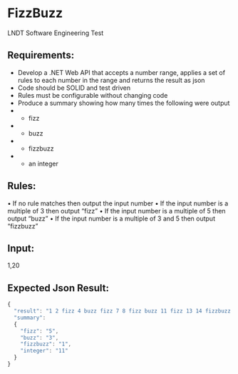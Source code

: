 # FizzBuzz
LNDT Software Engineering Test

## Requirements:
* Develop a .NET Web API that accepts a number range, applies a set of rules to each number in the range and returns the result as json
* Code should be SOLID and test driven
* Rules must be configurable without changing code
* Produce a summary showing how many times the following were output
* * fizz
* * buzz
* *	fizzbuzz
* * an integer

## Rules:
•	If no rule matches then output the input number
•	If the input number is a multiple of 3 then output “fizz”
•	If the input number is a multiple of 5 then output “buzz”
•	If the input number is a multiple of 3 and 5 then output “fizzbuzz”

## Input:  
1,20

## Expected Json Result:
```javascript
{
  "result": "1 2 fizz 4 buzz fizz 7 8 fizz buzz 11 fizz 13 14 fizzbuzz 16 17 fizz 19 buzz",
  "summary":
  {
    "fizz": "5",
    "buzz": "3",
    "fizzbuzz": "1",
    "integer": "11"
  }
}
```
